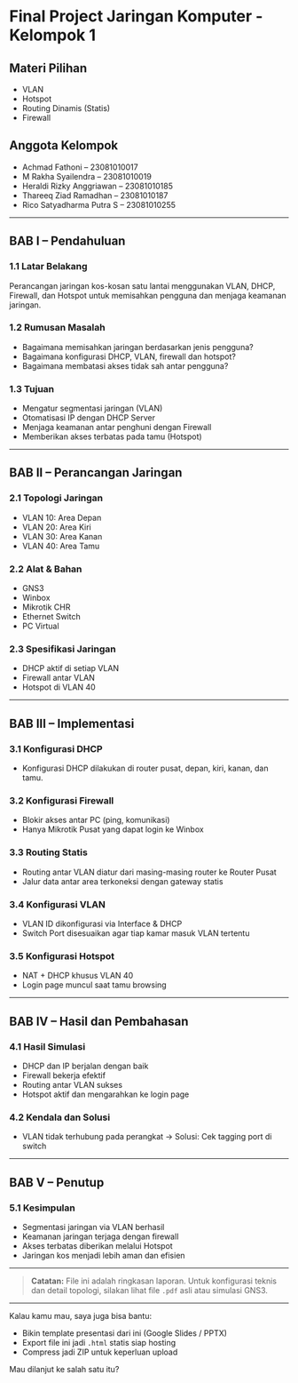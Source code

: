 # Final Project Jaringan Komputer - Kelompok 1

## Materi Pilihan
- VLAN
- Hotspot
- Routing Dinamis (Statis)
- Firewall

## Anggota Kelompok
- Achmad Fathoni – 23081010017
- M Rakha Syailendra – 23081010019  
- Heraldi Rizky Anggriawan – 23081010185 
- Thareeq Ziad Ramadhan – 23081010187  
- Rico Satyadharma Putra S – 23081010255 

---

## BAB I – Pendahuluan

### 1.1 Latar Belakang
Perancangan jaringan kos-kosan satu lantai menggunakan VLAN, DHCP, Firewall, dan Hotspot untuk memisahkan pengguna dan menjaga keamanan jaringan.

### 1.2 Rumusan Masalah
- Bagaimana memisahkan jaringan berdasarkan jenis pengguna?
- Bagaimana konfigurasi DHCP, VLAN, firewall dan hotspot?
- Bagaimana membatasi akses tidak sah antar pengguna?

### 1.3 Tujuan
- Mengatur segmentasi jaringan (VLAN)
- Otomatisasi IP dengan DHCP Server
- Menjaga keamanan antar penghuni dengan Firewall
- Memberikan akses terbatas pada tamu (Hotspot)

---

## BAB II – Perancangan Jaringan

### 2.1 Topologi Jaringan
- VLAN 10: Area Depan
- VLAN 20: Area Kiri
- VLAN 30: Area Kanan
- VLAN 40: Area Tamu

### 2.2 Alat & Bahan
- GNS3
- Winbox
- Mikrotik CHR
- Ethernet Switch
- PC Virtual

### 2.3 Spesifikasi Jaringan
- DHCP aktif di setiap VLAN
- Firewall antar VLAN
- Hotspot di VLAN 40

---

## BAB III – Implementasi

### 3.1 Konfigurasi DHCP
- Konfigurasi DHCP dilakukan di router pusat, depan, kiri, kanan, dan tamu.

### 3.2 Konfigurasi Firewall
- Blokir akses antar PC (ping, komunikasi)
- Hanya Mikrotik Pusat yang dapat login ke Winbox

### 3.3 Routing Statis
- Routing antar VLAN diatur dari masing-masing router ke Router Pusat
- Jalur data antar area terkoneksi dengan gateway statis

### 3.4 Konfigurasi VLAN
- VLAN ID dikonfigurasi via Interface & DHCP
- Switch Port disesuaikan agar tiap kamar masuk VLAN tertentu

### 3.5 Konfigurasi Hotspot
- NAT + DHCP khusus VLAN 40
- Login page muncul saat tamu browsing

---

## BAB IV – Hasil dan Pembahasan

### 4.1 Hasil Simulasi
- DHCP dan IP berjalan dengan baik
- Firewall bekerja efektif
- Routing antar VLAN sukses
- Hotspot aktif dan mengarahkan ke login page

### 4.2 Kendala dan Solusi
- VLAN tidak terhubung pada perangkat → Solusi: Cek tagging port di switch

---

## BAB V – Penutup

### 5.1 Kesimpulan
- Segmentasi jaringan via VLAN berhasil
- Keamanan jaringan terjaga dengan firewall
- Akses terbatas diberikan melalui Hotspot
- Jaringan kos menjadi lebih aman dan efisien

---

> **Catatan:** File ini adalah ringkasan laporan. Untuk konfigurasi teknis dan detail topologi, silakan lihat file `.pdf` asli atau simulasi GNS3.

---

Kalau kamu mau, saya juga bisa bantu:
- Bikin template presentasi dari ini (Google Slides / PPTX)
- Export file ini jadi `.html` statis siap hosting
- Compress jadi ZIP untuk keperluan upload

Mau dilanjut ke salah satu itu?

